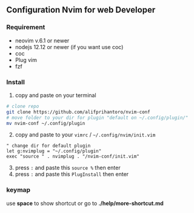 ## Configuration Nvim for web Developer
### Requirement
- neovim v.6.1 or newer
- nodejs 12.12 or newer (if you want use coc)
- coc
- Plug vim 
- fzf
### Install
1. copy and paste on your terminal
```bash
# clone repo
git clone https://github.com/alifprihantoro/nvim-conf
# move folder to your dir for plugin "default on ~/.config/plugin/"
mv nvim-conf ~/.config/plugin
```
2. copy and paste to your `vimrc` / `~/.config/nvim/init.vim`
```vim
" change dir for default plugin
let g:nvimplug = "~/.config/plugin"
exec "source " . nvimplug . "/nvim-conf/init.vim"
```
3. press `:` and paste this `source %` then enter
3. press `:` and paste this `PlugInstall` then enter
### keymap
use **space** to show shortcut or go to **./help/more-shortcut.md**
